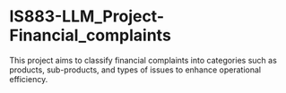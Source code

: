 # IS883-LLM_Project-Financial_complaints
This project aims to classify financial complaints into categories such as products, sub-products, and types of issues to enhance operational efficiency.

